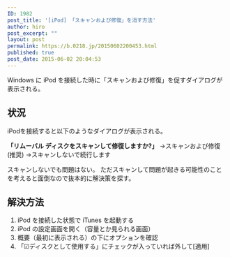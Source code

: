 ```yaml
---
ID: 1982
post_title: '[iPod] 「スキャンおよび修復」を消す方法'
author: hiro
post_excerpt: ""
layout: post
permalink: https://b.0218.jp/20150602200453.html
published: true
post_date: 2015-06-02 20:04:53
---
```

Windows に iPod を接続した時に「スキャンおよび修復」を促すダイアログが表示される。
<!--more-->
<h2>状況</h2>
iPodを接続すると以下のようなダイアログが表示される。
<p class="alert alert-info"><strong>「リムーバル ディスクをスキャンして修復しますか?」</strong>
  →スキャンおよび修復(推奨)
  →スキャンしないで続行します</p>

スキャンしないでも問題はない。
ただスキャンして問題が起きる可能性のことを考えると面倒なので抜本的に解決策を探す。

<h2>解決方法</h2>
<ol>
<li>iPod を接続した状態で iTunes を起動する</li>
<li>iPod の設定画面を開く（容量とか見られる画面）</li>
<li>概要（最初に表示される）の下にオプションを確認</li>
<li>「☑ディスクとして使用する」にチェックが入っていれば外して[適用]</li>
</ol>